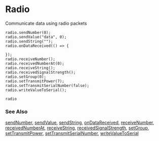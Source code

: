 # Radio

Communicate data using radio packets

```cards
radio.sendNumber(0);
radio.sendValue("data", 0);
radio.sendString("");
radio.onDataReceived(() => {
    
});
radio.receiveNumber();
radio.receivedNumberAt(0);
radio.receiveString();
radio.receivedSignalStrength();
radio.setGroup(0);
radio.setTransmitPower(7);
radio.setTransmitSerialNumber(false);
radio.writeValueToSerial();
```

```package
radio
```

### See Also

[sendNumber](/reference/radio/send-number), [sendValue](/reference/radio/send-value), [sendString](/reference/radio/send-string), [onDataReceived](/reference/radio/on-data-received), [receiveNumber](/reference/radio/receive-number), [receivedNumberAt](/reference/radio/received-number-at), [receiveString](/reference/radio/receive-string), [receivedSignalStrength](/reference/radio/received-signal-strength), [setGroup](/reference/radio/set-group), [setTransmitPower](/reference/radio/set-transmit-power), [setTransmitSerialNumber](/reference/radio/set-transmit-serial-number), [writeValueToSerial](/reference/radio/write-value-to-serial)

